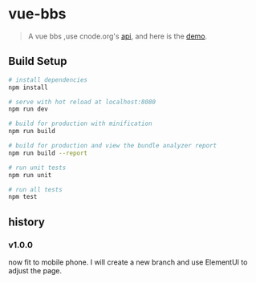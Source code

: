 # vue-bbs

> A vue bbs ,use cnode.org's [api](https://cnodejs.org/api),
> and here is  the [demo](#).

## Build Setup

``` bash
# install dependencies
npm install

# serve with hot reload at localhost:8080
npm run dev

# build for production with minification
npm run build

# build for production and view the bundle analyzer report
npm run build --report

# run unit tests
npm run unit

# run all tests
npm test
```

## history
### v1.0.0
now fit to mobile phone.
I will create a new branch and use ElementUI  to adjust the page.
